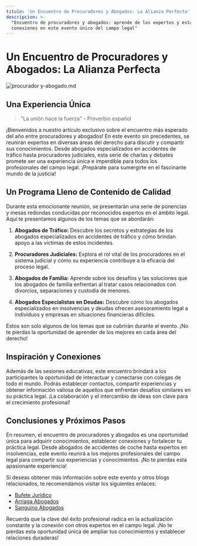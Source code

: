 ```yaml
---
titulo: 'Un Encuentro de Procuradores y Abogados: La Alianza Perfecta'
descripcion: >-
  "Encuentro de procuradores y abogados: aprende de los expertos y establece
  conexiones en este evento único del campo legal"
---
```


# Un Encuentro de Procuradores y Abogados: La Alianza Perfecta

 ![procurador y-abogado.md](./img/procurador-y-abogado-1.webp)

## Una Experiencia Única

> "La unión hace la fuerza" - Proverbio español

¡Bienvenidos a nuestro artículo exclusivo sobre el encuentro más esperado del año entre procuradores y abogados! En este evento sin precedentes, se reunirán expertos en diversas áreas del derecho para discutir y compartir sus conocimientos. Desde abogados especializados en accidentes de tráfico hasta procuradores judiciales, esta serie de charlas y debates promete ser una experiencia única e imperdible para todos los profesionales del campo legal. ¡Prepárate para sumergirte en el fascinante mundo de la justicia!

## Un Programa Lleno de Contenido de Calidad

Durante esta emocionante reunión, se presentarán una serie de ponencias y mesas redondas conducidas por reconocidos expertos en el ámbito legal. Aquí te presentamos algunos de los temas que se abordarán:

1. **Abogados de Tráfico:** Descubre los secretos y estrategias de los abogados especializados en accidentes de tráfico y cómo brindan apoyo a las víctimas de estos incidentes.

2. **Procuradores Judiciales:** Explora el rol vital de los procuradores en el sistema judicial y cómo su experiencia contribuye a la eficacia del proceso legal.

3. **Abogados de Familia:** Aprende sobre los desafíos y las soluciones que los abogados de familia enfrentan al tratar casos relacionados con divorcios, separaciones y custodia de menores.

4. **Abogados Especialistas en Deudas:** Descubre cómo los abogados especializados en insolvencias y deudas ofrecen asesoramiento legal a individuos y empresas en situaciones financieras difíciles.

Estos son solo algunos de los temas que se cubrirán durante el evento. ¡No te pierdas la oportunidad de aprender de los mejores en cada área del derecho!

## Inspiración y Conexiones

Además de las sesiones educativas, este encuentro brindará a los participantes la oportunidad de interactuar y conectarse con colegas de todo el mundo. Podrás establecer contactos, compartir experiencias y obtener información valiosa de aquellos que enfrentan desafíos similares en su práctica legal. ¡La colaboración y el intercambio de ideas son clave para el crecimiento profesional!

## Conclusiones y Próximos Pasos

En resumen, el encuentro de procuradores y abogados es una oportunidad única para adquirir conocimientos, establecer conexiones y fortalecer tu práctica legal. Desde abogados de accidentes de coche hasta expertos en insolvencias, este evento reunirá a los mejores profesionales del campo legal para compartir sus experiencias y conocimientos. ¡No te pierdas esta apasionante experiencia!

Si deseas obtener más información sobre este evento y otros blogs relacionados, te recomendamos visitar los siguientes enlaces:

- [Bufete Jurídico](https://www.bufetejuridico.com)
- [Arriaga Abogados](https://www.arriagaabogados.com)
- [Sanguino Abogados](https://www.sanguinoabogados.com)

Recuerda que la clave del éxito profesional radica en la actualización constante y la conexión con otros expertos en el campo legal. ¡No te pierdas esta oportunidad única de ampliar tus conocimientos y establecer relaciones duraderas!
